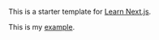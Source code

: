 This is a starter template for [Learn Next.js](https://nextjs.org/learn).

This is my [example](https://next-js-tutorial.cris22380.vercel.app/).
